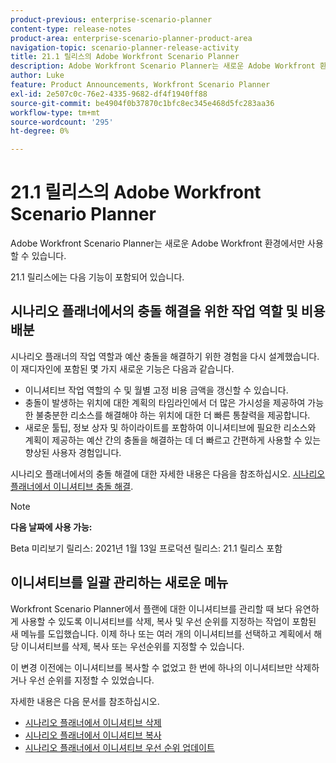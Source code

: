 ```yaml
---
product-previous: enterprise-scenario-planner
content-type: release-notes
product-area: enterprise-scenario-planner-product-area
navigation-topic: scenario-planner-release-activity
title: 21.1 릴리스의 Adobe Workfront Scenario Planner
description: Adobe Workfront Scenario Planner는 새로운 Adobe Workfront 환경에서만 사용할 수 있습니다.
author: Luke
feature: Product Announcements, Workfront Scenario Planner
exl-id: 2e507c0c-76e2-4335-9682-df4f1940ff88
source-git-commit: be4904f0b37870c1bfc8ec345e468d5fc283aa36
workflow-type: tm+mt
source-wordcount: '295'
ht-degree: 0%

---
```


# 21.1 릴리스의 Adobe Workfront Scenario Planner

Adobe Workfront Scenario Planner는 새로운 Adobe Workfront 환경에서만 사용할 수 있습니다.

21.1 릴리스에는 다음 기능이 포함되어 있습니다.

## 시나리오 플래너에서의 충돌 해결을 위한 작업 역할 및 비용 배분

시나리오 플래너의 작업 역할과 예산 충돌을 해결하기 위한 경험을 다시 설계했습니다. 이 재디자인에 포함된 몇 가지 새로운 기능은 다음과 같습니다.

* 이니셔티브 작업 역할의 수 및 월별 고정 비용 금액을 갱신할 수 있습니다.
* 충돌이 발생하는 위치에 대한 계획의 타임라인에서 더 많은 가시성을 제공하여 가능한 불충분한 리소스를 해결해야 하는 위치에 대한 더 빠른 통찰력을 제공합니다.
* 새로운 툴팁, 정보 상자 및 하이라이트를 포함하여 이니셔티브에 필요한 리소스와 계획이 제공하는 예산 간의 충돌을 해결하는 데 더 빠르고 간편하게 사용할 수 있는 향상된 사용자 경험입니다.

시나리오 플래너에서의 충돌 해결에 대한 자세한 내용은 다음을 참조하십시오. [시나리오 플래너에서 이니셔티브 충돌 해결](../../../scenario-planner/resolve-conflicts-in-sp.md).

>[!NOTE]
>
>**다음 날짜에 사용 가능:**
>
>Beta 미리보기 릴리스: 2021년 1월 13일
프로덕션 릴리스: 21.1 릴리스 포함

## 이니셔티브를 일괄 관리하는 새로운 메뉴

Workfront Scenario Planner에서 플랜에 대한 이니셔티브를 관리할 때 보다 유연하게 사용할 수 있도록 이니셔티브를 삭제, 복사 및 우선 순위를 지정하는 작업이 포함된 새 메뉴를 도입했습니다. 이제 하나 또는 여러 개의 이니셔티브를 선택하고 계획에서 해당 이니셔티브를 삭제, 복사 또는 우선순위를 지정할 수 있습니다.

이 변경 이전에는 이니셔티브를 복사할 수 없었고 한 번에 하나의 이니셔티브만 삭제하거나 우선 순위를 지정할 수 있었습니다.

자세한 내용은 다음 문서를 참조하십시오.

* [시나리오 플래너에서 이니셔티브 삭제](../../../scenario-planner/delete-initiatives.md)
* [시나리오 플래너에서 이니셔티브 복사](../../../scenario-planner/copy-initiatives.md)
* [시나리오 플래너에서 이니셔티브 우선 순위 업데이트](../../../scenario-planner/prioritize-initiatives.md)

